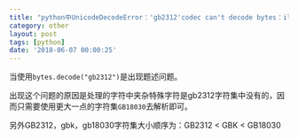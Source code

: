 ```yaml
---
title: "python中UnicodeDecodeError：'gb2312'codec can't decode bytes：illegal multibyte sequence解决办法"
category: other
layout: post
tags: [python]
date: '2018-06-07 00:00:25'
---
```


当使用```bytes.decode("gb2312")```是出现题述问题。

出现这个问题的原因是处理的字符中夹杂特殊字符是gb2312字符集中没有的，因而只需要使用更大一点的字符集```GB18030```去解析即可。

另外GB2312，gbk，gb18030字符集大小顺序为：GB2312 < GBK < GB18030
